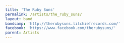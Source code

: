 ```yaml
---
title: 'The Ruby Suns'
permalink: /artists/the_ruby_suns/
layout: band
bandcamp: 'http://therubysuns.lilchiefrecords.com/'
facebook: 'https://www.facebook.com/therubysuns/'
parent: Artists
---
```

